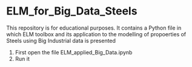 # ELM_for_Big_Data_Steels

This repository is for educational purposes. It contains a Python file in which ELM toolbox and its application to the modelling of propoerties of Steels using Big Industrial data is presented

1.   First open the file ELM_applied_Big_Data.ipynb
2.   Run it

